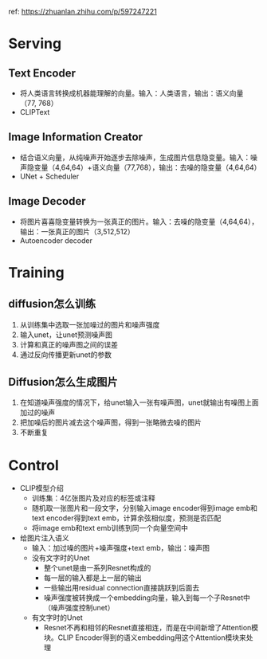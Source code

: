 ref: https://zhuanlan.zhihu.com/p/597247221
# Serving
## Text Encoder
+ 将人类语言转换成机器能理解的向量。输入：人类语言，输出：语义向量（77, 768）
+ CLIPText
## Image Information Creator
+ 结合语义向量，从纯噪声开始逐步去除噪声，生成图片信息隐变量。输入：噪声隐变量（4,64,64）+语义向量（77,768），输出：去噪的隐变量（4,64,64）
+ UNet + Scheduler
## Image Decoder
+ 将图片喜喜隐变量转换为一张真正的图片。输入：去噪的隐变量（4,64,64），输出：一张真正的图片（3,512,512）
+ Autoencoder decoder

# Training
## diffusion怎么训练
1. 从训练集中选取一张加噪过的图片和噪声强度
2. 输入unet，让unet预测噪声图
3. 计算和真正的噪声图之间的误差
4. 通过反向传播更新unet的参数
## Diffusion怎么生成图片
1. 在知道噪声强度的情况下，给unet输入一张有噪声图，unet就输出有噪图上面加过的噪声
2. 把加噪后的图片减去这个噪声图，得到一张略微去噪的图片
3. 不断重复

# Control
+ CLIP模型介绍
	+ 训练集：4亿张图片及对应的标签或注释
	+ 随机取一张图片和一段文字，分别输入image encoder得到image emb和text encoder得到text emb，计算余弦相似度，预测是否匹配
	+ 将image emb和text emb训练到同一个向量空间中
+ 给图片注入语义
	+ 输入：加过噪的图片+噪声强度+text emb，输出：噪声图
	+ 没有文字时的Unet
		+ 整个unet是由一系列Resnet构成的
		+ 每一层的输入都是上一层的输出
		+ 一些输出用residual connection直接跳跃到后面去
		+ 噪声强度被转换成一个embedding向量，输入到每一个子Resnet中（噪声强度控制unet）
	+ 有文字时的Unet
		+ Resnet不再和相邻的Resnet直接相连，而是在中间新增了Attention模块。CLIP Encoder得到的语义embedding用这个Attention模块来处理